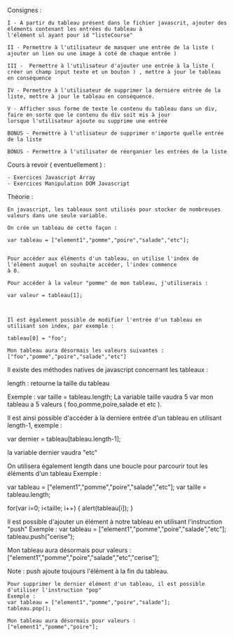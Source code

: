 Consignes :

    I - A partir du tableau présent dans le fichier javascrit, ajouter des éléments contenant les entrées du tableau à
    l'élément ul ayant pour id "listeCourse"

    II - Permettre à l'utilisateur de masquer une entrée de la liste ( ajouter un lien ou une image à coté de chaque entrée )

    III -  Permettre à l'utilisateur d'ajouter une entrée à la liste ( créer un champ input texte et un bouton ) , mettre à jour le tableau
    en conséquence

    IV - Permettre à l'utilisateur de supprimer la derniére entrée de la liste, mettre à jour le tableau en conséquence.
    
    V - Afficher sous forme de texte le contenu du tableau dans un div, faire en sorte que le contenu du div soit mis à jour
    lorsque l'utilisateur ajoute ou supprime une entrée

    BONUS - Permettre à l'utlisateur de supprimer n'importe quelle entrée de la liste
    
    BONUS - Permettre à l'utilisater de réorganier les entrées de la liste

Cours à revoir ( eventuellement ) :

    - Exercices Javascript Array
    - Exercices Manipulation DOM Javascript

Théorie :

    En javascript, les tableaux sont utilisés pour stocker de nombreuses valeurs dans une seule variable.

    On crée un tableau de cette façon :

    var tableau = ["element1","pomme","poire","salade","etc"];


    Pour accéder aux éléments d'un tableau, on utilise l'index de l'élément auquel on souhaite accéder, l'index commence
    à 0.

    Pour accéder à la valeur "pomme" de mon tableau, j'utiliserais :

    var valeur = tableau[1];



    Il est également possible de modifier l'entrée d'un tableau en utilisant son index, par exemple :

    tableau[0] = "foo";

    Mon tableau aura désormais les valeurs suivantes : ["foo","pomme","poire","salade","etc"]



   Il existe des méthodes natives de javascript concernant les tableaux :

   length : retourne la taille du tableau

   Exemple : var taille = tableau.length;
   La variable taille vaudra 5 var mon tableau a 5 valeurs ( foo,pomme,poire,salade et etc ).


   Il est ainsi possible d'accéder à la derniere entrée d'un tableau en utilisant length-1, exemple :

   var dernier = tableau[tableau.length-1];

   la variable dernier vaudra "etc"


   On utilisera également length dans une boucle pour parcourir tout les éléments d'un tableau
   Exemple :

   var tableau = ["element1","pomme","poire","salade","etc"];
   var taille = tableau.length;

   for(var i=0; i<taille; i++)
   {
   alert(tableau[i]);
   }



   Il est possible d'ajouter un élément à notre tableau en utilisant l'instruction "push"
   Exemple :
   var tableau = ["element1","pomme","poire","salade","etc"];
   tableau.push("cerise");

   Mon tableau aura désormais pour valeurs :  ["element1","pomme","poire","salade","etc","cerise"];

   Note : push ajoute toujours l'élément à la fin du tableau.


    Pour supprimer le dernier élément d'un tableau, il est possible d'utiliser l'instruction "pop"
    Exemple :
    var tableau = ["element1","pomme","poire","salade"];
    tableau.pop();

    Mon tableau aura désormais pour valeurs : ["element1","pomme","poire"];

